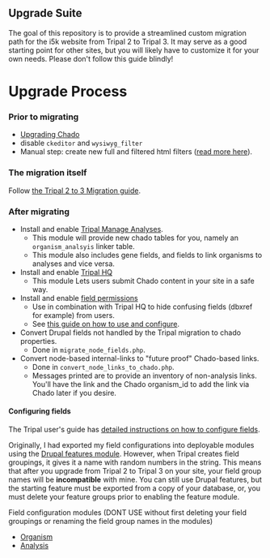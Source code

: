 ## Upgrade Suite

The goal of this repository is to provide a streamlined custom migration path for the i5k website from Tripal 2 to Tripal 3.  It may serve as a good starting point for other sites, but you will likely have to customize it for your own needs.  Please don't follow this guide blindly!


# Upgrade Process

### Prior to migrating

* [Upgrading Chado](Upgrading_chado_1.2_to_1.3.md)
* disable `ckeditor` and `wysiwyg_filter`
* Manual step: create new full and filtered html filters ([read more here](https://github.com/NAL-i5K/general_issues/issues/28)).

### The migration itself

Follow [the Tripal 2 to 3 Migration guide](https://tripal.readthedocs.io/en/latest/user_guide/install_tripal/upgrade_from_tripal2.html).

### After migrating

* Install and enable [Tripal Manage Analyses](https://github.com/statonlab/tripal_manage_analyses).
  - This module will provide new chado tables for you, namely an `organism_analsyis` linker table.
  - This module also includes gene fields, and fields to link organisms to analyses and vice versa.
* Install and enable [Tripal HQ](https://github.com/statonlab/tripal_hq)
  - This module Lets users submit Chado content in your site in a safe way.
* Install and enable [field permissions](https://www.drupal.org/project/field_permissions)
  - Use in combination with Tripal HQ to hide confusing fields (dbxref for example) from users.
  - See [this guide on how to use and configure](https://tripal.readthedocs.io/en/latest/user_guide/content_types/field_permissions.html?).
* Convert Drupal fields not handled by the Tripal migration to chado properties.
  - Done in `migrate_node_fields.php`.
* Convert node-based internal-links to "future proof" Chado-based links.
  - Done in `convert_node_links_to_chado.php`.
  - Messages printed are to provide an inventory of non-analysis links.  You'll have the link and the Chado organism_id to add the link via Chado later if you desire.




#### Configuring fields

The Tripal user's guide has [detailed instructions on how to configure fields](https://tripal.readthedocs.io/en/latest/user_guide/content_types/configuring_page_display.html#rearranging-fields).


Originally, I had exported my field configurations into deployable modules using the [Drupal features module](https://www.drupal.org/project/features).  However, when Tripal creates field groupings, it gives it a name with random numbers in the string.  This means that after you upgrade from Tripal 2 to Tripal 3 on your site, your field group names will be **incompatible** with mine.  You can still use Drupal features, but the starting feature must be exported from a copy of your database, or, you must delete your feature groups prior to enabling the feature module.


Field configuration modules (DONT USE without first deleting your field groupings or renaming the field group names in the modules)

* [Organism](https://github.com/NAL-i5K/tripal3_organism_layout)
* [Analysis](https://github.com/NAL-i5K/i5k_analysis)
